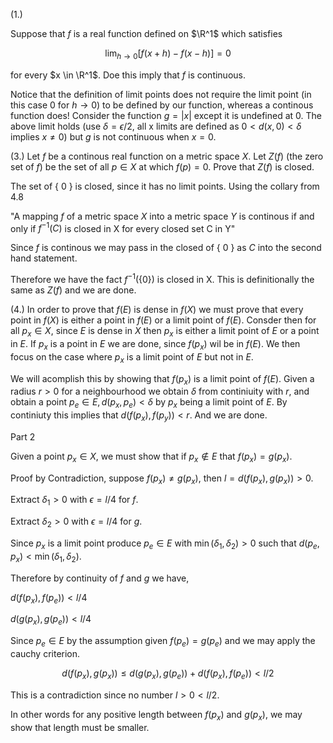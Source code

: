 (1.)

Suppose that $f$ is a real function defined on $\R^1$ which satisfies

$$\lim_{h \to 0} [f(x + h) - f (x-h)] = 0$$

for every $x \in \R^1$. Doe this imply that $f$ is continuous.

Notice that the definition of limit points does not require the limit point (in this case 0 for $h\to 0$) to be defined by our function, whereas a continous function does!  Consider the function $g = |x|$ except it is undefined at $0$.  The above limit holds (use $\delta = \epsilon/2$, all x limits are defined as $0 < d(x, 0) < \delta$ implies $x \neq 0$) but $g$ is not continuous when $x = 0$.

(3.) Let $f$ be a continous real function on a metric space $X$. Let $Z(f)$ (the zero set of $f$) be the set of all $p \in X$ at which $f(p) = 0$. Prove that $Z(f)$ is closed.

The set of \{ $0$ \} is closed, since it has no limit points.  Using the collary from 4.8

"A mapping $f$ of a metric space $X$ into a metric space $Y$ is continous if and only if $f^{-1}(C)$ is closed in X for every closed set C in Y"

Since $f$ is continous we may pass in the closed of { 0 } as $C$ into the second hand statement.

Therefore we have the fact $f^{-1}(\{ 0 \})$ is closed in X.  This is definitionally the same as $Z(f)$ and we are done.

(4.) In order to prove that $f(E)$ is dense in $f(X)$ we must prove that every point in $f(X)$ is either a point in $f(E)$ or a limit point of $f(E)$.  Consder then for all $p_x \in X$, since $E$ is dense in $X$ then $p_x$ is either a limit point of $E$ or a point in $E$.  If $p_x$ is a point in $E$ we are done, since $f(p_x)$ wil be in $f(E)$.  We then focus on the case where $p_x$ is a limit point of $E$ but not in $E$.

We will acomplish this by showing that $f(p_x)$ is a limit point of $f(E)$. Given a radius $r > 0$ for a neighbourhood we obtain $\delta$ from continiuity with $r$, and obtain a point $p_e \in E, d(p_x, p_e) < \delta$ by $p_x$ being a limit point of $E$. By continiuty this implies that $d(f(p_x), f(p_y)) < r$. And we are done.


Part 2


<!-- Facts.


1. The first lemma may be applied to both $g$ and $f$. So $f(E)$ and $g(E)$ are dense in $f(X)$ and $g(X)$ respectively. -->


Given a point $p_x \in X$, we must show that if $p_x \notin E$ that $f(p_x) = g (p_x)$.

Proof by Contradiction, suppose $f(p_x) \neq g (p_x)$, then $l = d(f(p_x), g(p_x)) > 0$.

Extract $\delta_1 > 0$ with $\epsilon = l/4$ for $f$.

Extract $\delta_2 > 0$ with $\epsilon = l/4$ for $g$.

Since $p_x$ is a limit point produce $p_e \in E$ with $\min(\delta_1, \delta_2) > 0$ such that $d(p_e, p_x) < \min(\delta_1, \delta_2).$

Therefore by continuity of $f$ and $g$ we have,

$d(f(p_x), f(p_e)) < l/4$

$d(g(p_x), g(p_e)) < l/4$

Since $p_e \in E$ by the assumption given $f(p_e) = g(p_e)$ and we may apply the cauchy criterion.

$$d(f(p_x), g(p_x)) \leq d(g(p_x), g(p_e)) + d(f(p_x), f(p_e)) < l/2$$

This is a contradiction since no number $l > 0 < l / 2.$

In other words for any positive length between $f(p_x)$ and $g(p_x)$, we may show that length must be smaller.








<!-- For every $\epsilon > 0$,

∀ ϵ > 0, ∃ ϱ > 0 ⮕∀ x, | x  - x₀  | < ϱ ⮕ | f(x) - f(x₀)| < ϵ

There exists a $\delta > 0 \implies |(x + h - x - h) - (x - x)| < \delta \implies |f(x + h) - f(x - h)| < \epsilon$
 -->

<!-- (∀ ε > 0, ∃ δ > 0, ∀ x, |x - x₀| ≤ δ →  |f x - f x₀| ≤ ε) ↔
(∃ ε > 0, ∀ δ > 0, ∃ x, |x - x₀| ≤ δ ∧ |f x - f x₀| > ε ) -->

